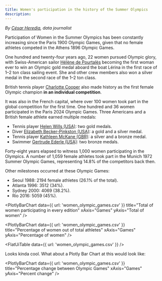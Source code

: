 ```yaml
---
title: Women's participation in the history of the Summer Olympics
description: 
---
```


*By [César Heredia](https://x.com/cahered), data journalist*

Participation of Women in the Summer Olympics has been constantly increasing since the Paris 1900 Olympic Games, given that no female athletes competed in the Athens 1896 Olympic Games.

One hundred and twenty-four years ago, 22 women pursued Olympic glory, with Swiss-American sailor [Hélène de Pourtalès](https://olympics.com/es/atletas/helen-de-pourtales) becoming the first woman ever to win an Olympic gold medal aboard the boat Lérina in the first race of 1–2 ton class sailing event. She and other crew members also won a silver medal in the second race of the 1–2 ton class.

British tennis player [Charlotte Cooper](https://olympics.com/en/athletes/charlotte-cooper) also made history as the first female Olympic champion **in an individual competition**.

It was also in the French capital, where over 100 women took part in the global competition for the first time. One hundred and 36 women participated in the Paris 2024 Olympic Games. Three Americans and a British female athlete earned multiple medals:

- Tennis player [Helen Wills (USA)](https://olympics.com/en/athletes/helen-wills): two gold medals.
- Diver [Elizabeth Becker-Pinkston (USA)](https://olympics.com/en/athletes/elizabeth-becker-pinkston): a gold and a silver medal.
- Tennis player [Kathleen McKane (GBR)](https://olympics.com/en/athletes/kathleen-mckane): a silver and a bronze medal.
- Swimmer [Gertrude Ederle (USA)](https://olympics.com/en/athletes/gertrude-ederle): two bronze medals.

Forty-eight years elapsed to witness 1,000 women participating in the Olympics. A number of 1,059 female athletes took part in the Munich 1972 Summer Olympic Games, representing 14.8% of the competitors back then.

Other milestones occurred at these Olympic Games:

- Seoul 1988: 2194 female athletes (26.1% of the total).
- Atlanta 1996: 3512 (34%).
- Sydney 2000: 4069 (38.2%).
- Rio 2016: 5059 (45%).

 <PlotlyBarChart
  data={{
    url: 'women_olympic_games.csv'
  }}
  title="Total of women participating in every edition"
  xAxis="Games"
  yAxis="Total of women"
/>

<PlotlyBarChart
  data={{
    url: 'women_olympic_games.csv'
  }}
  title="Percentage of women out of total athletes"
  xAxis="Games"
  yAxis="Percentage of women"
/>

<FlatUiTable
  data={{
    url: 'women_olympic_games.csv'
  }}
 />

 Looks kinda cool. What about a Plotly Bar Chart at this would look like:

 <PlotlyBarChart
  data={{
    url: 'women_olympic_games.csv'
  }}
  title="Percentage change between Olympic Games"
  xAxis="Games"
  yAxis="Percent change"
/>


